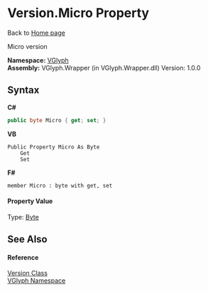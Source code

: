 # Version.Micro Property 
Back to <a href="Home.md">Home page</a> 

Micro version

**Namespace:**&nbsp;<a href="N_VGlyph.md">VGlyph</a><br />**Assembly:**&nbsp;VGlyph.Wrapper (in VGlyph.Wrapper.dll) Version: 1.0.0

## Syntax

**C#**<br />
``` C#
public byte Micro { get; set; }
```

**VB**<br />
``` VB
Public Property Micro As Byte
	Get
	Set
```

**F#**<br />
``` F#
member Micro : byte with get, set

```


#### Property Value
Type: <a href="http://msdn2.microsoft.com/en-us/library/yyb1w04y" target="_blank">Byte</a>

## See Also


#### Reference
<a href="T_VGlyph_Version.md">Version Class</a><br /><a href="N_VGlyph.md">VGlyph Namespace</a><br />